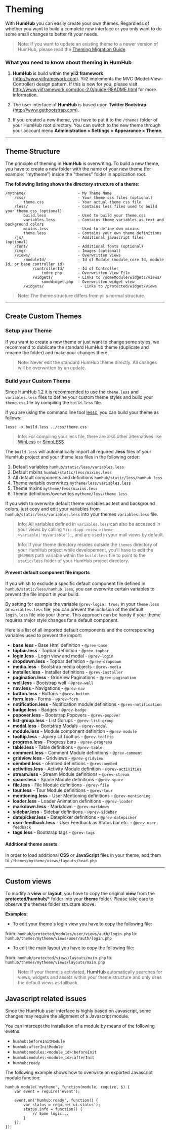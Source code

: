 Theming
=======

With **HumHub** you can easily create your own themes. Regardless of whether you want to build a complete new interface or you only want to do some small changes to better fit your needs.

> Note: If you want to update an existing theme to a newer version of HumHub, please read the [Theming Migration Guide](migrate.md).

### What you need to know about theming in HumHub

1. **HumHub** is build within the **yii2 framework** (<http://www.yiiframework.com>). Yii2 implements the MVC (Model-View-Controller) design pattern. If this is new for you, please visit <http://www.yiiframework.com/doc-2.0/guide-README.html> for more information.

2. The user interface of **HumHub** is based upon **Twitter Bootstrap** (<http://www.getbootstrap.com>).

3. If you created a new theme, you have to put it to the `/themes` folder of your HumHub root directory. You can switch to the new theme through your account menu **Administration > Settings > Appearance > Theme**.

---

## Theme Structure

The principle of theming in **HumHub** is overwriting. To build a new theme, you have to create a new folder with the name of your new theme (for example: "mytheme") inside the "themes" folder in application root.

**The following listing shows the directory structure of a theme:**

    /mytheme/                       - My Theme Name
        /css/                       - Your theme css files (optional)
            theme.css               - Your actual theme css file
        /less/                      - Contains less files used to build your theme.css (optional)
            build.less              - Used to build your theme.css
            variables.less          - Contains theme variables as text and background colors
            mixins.less             - Used to define own mixins
            theme.less              - Contains your own theme definitions
        /js/                        - Additional javascript files (optional)
        /font/                      - Additional fonts (optional)
        /img/                       - Images (optional)         
        /views/                     - Overwritten Views
            /moduleId/              - Id of Module (module_core Id, module Id, or base controller id)
                /controllerId/      - Id of Controller
                    index.php       - Overwritten View File
                /widgets/           - Links to /someModule/widgets/views/
                    someWidget.php  - Overwritten widget view
            /widgets/                - Links to /protected/widget/views

> Note:  The theme structure differs from yii´s normal structure.

---


## Create Custom Themes

### Setup your Theme

If you want to create a new theme or just want to change some styles, we recommend to dublicate the standard HumHub theme (duplicate and rename the folder) and make your changes there. 

> Note: Never edit the standard HumHub theme directly. All changes will be overwritten by an update.

### Build your Custom Theme

Since HumHub 1.2 it is recommended to use the `theme.less` and `variables.less` files to define your custom theme styles and build your `theme.css` file by compiling the `build.less` file.

If you are using the command line tool [lessc](http://lesscss.org/), you can build your theme as follows:

```
lessc -x build.less ../css/theme.css
```

> Info: For compiling your less file, there are also other alternatives like  [WinLess](http://winless.org/) or  [SimpLESS](https://wearekiss.com/simpless). 

The `build.less` will automatically import all required **.less** files of your HumHub project and your theme less files in the following order:

1. Default variables `humhub/static/less/variables.less`
2. Default mixins `humhub/static/less/mixins.less`
3. All default components and definitions `humhub/static/less/humhub.less`
4. Theme variable overwrites `mytheme/less/variables.less`
5. Theme mixins `mytheme/less/mixins.less`
6. Theme definitions/overwrites `mytheme/less/theme.less`

If you wish to overwrite default theme variables as text and background colors, just copy and edit your variables from `humhub/static/less/variables.less` into your themes `variables.less` file. 

> Info: All variables defined in `variables.less` can also be accessed in your views by calling `Yii::$app->view->theme->variable('myVariable');`, and are used in your mail views by default.

> Info: If your theme directory resides outside the `themes` directory of your HumHub project while developement, you'll have to edit the `@HUMHUB` path variable within the `build.less` file to point to the `static/less` folder of your HumHub project directory.

#### Prevent default component file imports

If you whish to exclude a specific default component file defined in `humhub/static/less/humhub.less`, you can overwrite certain variables to prevent the file import in your build.

By setting for example the variable `@prev-login: true;` in your `theme.less` or `variables.less` file, you can prevent the inclusion of the default `login.less` file into your theme. This approach can be handy if your theme requires major style changes for a default component.

Here is a list of all imported default components and the corresponding variables used to prevent the import:

- **base.less** - Base Html definition - `@prev-base`
- **topbar.less** - Topbar definition - `@prev-topbar`
- **login.less** - Login view and modal - `@prev-login`
- **dropdown.less** - Topbar definition - `@prev-dropdown`
- **media.less** - Bootstrap media objects -  `@prev-media`
- **installer.less** - Installer definitions - `@prev-installer`
- **pagination.less** - GridView Paginations - `@prev-pagination`
- **well.less** - Bootstrap well - `@prev-well`
- **nav.less** - Navigations - `@prev-nav`
- **button.less** - Buttons - `@prev-button`
- **form.less** - Forms - `@prev-form`
- **notification.less** - Notification module definitions - `@prev-notification`
- **badge.less** - Badges - `@prev-badge`
- **popover.less** - Bootstrap Popovers - `@prev-popover`
- **list-group.less** - List Gorups - `@prev-list-group`
- **modal.less** - Bootstrap Modals - `@prev-modal`
- **module.less** - Module component definition - `@prev-module`
- **tooltip.less** - Jquery UI Tooltips - `@prev-tooltip`
- **progress.less** - Progress bars - `@prev-progress`
- **table.less** - Table definitions - `@prev-table`
- **comment.less** - Comment Module definitions - `@prev-comment`
- **gridview.less** - Gridviews - `@prev-gridview`
- **oembed.less** - oEmbed definitions - `@prev-oembed`
- **activities.less** - Activity Module definition - `@prev-activities`
- **stream.less** - Stream Module definitions - `@prev-stream`
- **space.less** - Space Module definitions - `@prev-space`
- **file.less** - File Module definitions - `@prev-file`
- **tour.less** - Tour Module definitions - `@prev-tour`
- **mentioning.less** - User Mentioning definitions - `@prev-mentioning`
- **loader.less** - Loader Animation definitions - `@prev-loader`
- **markdown.less** - Markdown - `@prev-markdown`
- **sidebar.less** - Sidebar definitions - `@prev-sidebar`
- **datepicker.less** - Datepicker definitions - `@prev-datepicker`
- **user-feedback.less** - User Feedback as Status bar etc. - `@prev-user-feedback`
- **tags.less** - Bootstrap tags - `@prev-tags`

#### Additional theme assets
In order to load additional **CSS** or **JavaScript** files in your theme, add them to  `/themes/mytheme/views/layouts/head.php`

---

## Custom views

To modify a **view** or **layout**, you have to copy the original **view** from the **protected/humhub/***  folder into your **theme** folder. Please take care to observe the themes folder structure above.

**Examples:** 

- To edit your theme´s login view you have to copy the following file:

from: `humhub/protected/modules/user/views/auth/login.php`
to: `humhub/themes/mytheme/views/user/auth/login.php`

- To edit the main layout you have to copy the following file:


from: `humhub/protected/views/layouts/main.php`
to: `humhub/themes/mytheme/views/layouts/main.php`

> Note: If your theme is activiated, **HumHub** automatically searches for views, widgets and assets within your theme structure and only uses the default views as fallback.

## Javascript related issues

Since the HumHub user interface is highly based on Javascript, some changes may require the alignment of a Javascript module.

You can intercept the installation of a module by means of the following evetns:

- `humhub:beforeInitModule`
- `humhub:afterInitModule`
- `humhub:modules:<module_id>:beforeInit`
- `humhub:modules:<module_id>:afterInit`
- `humhub:ready`

The following example shows how to overwrite an exported Javascript module function:

```
humhub.module('mytheme', function(module, require, $) {
    var event = require('event');
	
    event.on('humhub:ready', function() {
        var status = require('ui.status');
	    status.info = function() {
            // Some logic...
        }
    });
});
```




